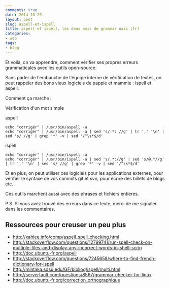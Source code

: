 ```yaml
---
comments: true
date: 2014-10-29
layout: post
slug: aspell-et-ispell
title: aspell et ispell, les deux amis de grammar nazi (fr)
categories:
- web
tags:
- blog
---
```


Et voilà, on va apprendre, comment vérifier ses propres erreurs grammaticales avec les outils open-source.

Sans parler de l'embauche de l'équipe interne de vérification de textes, on peut rappeler des bons vieux logiciels de pappie et mammie : ispell et aspell.

Comment ça marche :

Vérification d'un mot simple

aspell

    echo "corrigér" | /usr/bin/aspell -a
    echo "corrigér" | /usr/bin/aspell -a | sed 's/.*: //g' | tr ',' '\n' | sed 's/ //g' | grep '*' -v | sed '/^\s*$/d'

ispell    

    echo "corrigér" | /usr/bin/ispell -a
    echo "corrigér" | /usr/bin/ispell -a | sed 's/.*://g' | sed 's/@.*//g' | tr ',' '\n' | sed 's/ //g' | grep '*' -v | sed '/^\s*$/d'

Et en plus, on peut utiliser ces logiciels pour les applications externes, pour vérifier le syntaxe de vos commits git et svn, pour écrire des billets de blogs etc.

Ces outils marchent aussi avec des phrases et fichiers entieres.

P.S. Si vous avez trouvé des erreurs dans ce texte, merci de me signaler dans les commentaires.

## Ressources pour creuser un peu plus

* http://xahlee.info/comp/aspell_spell_checking.html
* http://stackoverflow.com/questions/12799741/run-spell-check-on-multiple-files-and-display-any-incorrect-words-in-shell-scrip
* http://doc.ubuntu-fr.org/aspell
* http://stackoverflow.com/questions/7245658/where-to-find-french-dictionary-for-ispell
* http://mintaka.sdsu.edu/GF/bibliog/ispell/multi.html
* http://serverfault.com/questions/8567/grammar-checker-for-linux
* http://doc.ubuntu-fr.org/correction_orthographique
